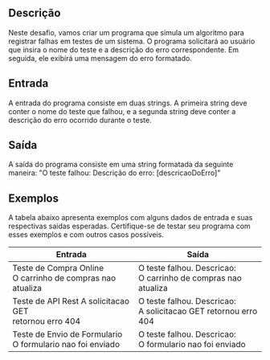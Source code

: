## Descrição

Neste desafio, vamos criar um programa que simula um algoritmo para registrar falhas em testes de um sistema. O programa solicitará ao usuário que insira o nome do teste e a descrição do erro correspondente. Em seguida, ele exibirá uma mensagem do erro formatado.

## Entrada
A entrada do programa consiste em duas strings. A primeira string deve conter o nome do teste que falhou, e a segunda string deve conter a descrição do erro ocorrido durante o teste.

## Saída
A saída do programa consiste em uma string formatada da seguinte maneira:
"O teste falhou: Descrição do erro: [descricaoDoErro]"

## Exemplos
A tabela abaixo apresenta exemplos com alguns dados de entrada e suas respectivas saídas esperadas. Certifique-se de testar seu programa com esses exemplos e com outros casos possíveis.


| Entrada  | Saída |
|---|---|
|Teste de Compra Online <br> O carrinho de compras nao atualiza|O teste falhou. Descricao: <br>O carrinho de compras nao atualiza|
|Teste de API Rest A solicitacao GET<br> retornou erro 404|O teste falhou. Descricao: <br>A solicitacao GET retornou erro 404|
|Teste de Envio de Formulario <br>O formulario nao foi enviado|O teste falhou. Descricao: <br>O formulario nao foi enviado|



